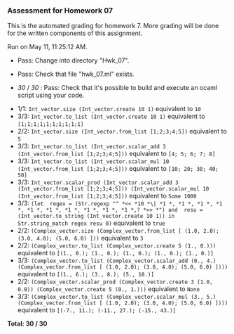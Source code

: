 ### Assessment for Homework 07

This is the automated grading for homework 7. More grading will be done for the written components of this assignment.

Run on May 11, 11:25:12 AM.

+ Pass: Change into directory "Hwk_07".

+ Pass: Check that file "hwk_07.ml" exists.

+  _30_ / _30_ : Pass: Check that it's possible to build and execute an ocaml script using your code.
- 1/1: `Int_vector.size (Int_vector.create 10 1)` equivalent to `10`
- 3/3: `Int_vector.to_list (Int_vector.create 10 1)` equivalent to `[1;1;1;1;1;1;1;1;1;1]`
- 2/2: `Int_vector.size (Int_vector.from_list [1;2;3;4;5])` equivalent to `5`
- 3/3: `Int_vector.to_list (Int_vector.scalar_add 3 (Int_vector.from_list [1;2;3;4;5]))` equivalent to `[4; 5; 6; 7; 8]`
- 3/3: `Int_vector.to_list (Int_vector.scalar_mul 10 (Int_vector.from_list [1;2;3;4;5]))` equivalent to `[10; 20; 30; 40; 50]`
- 3/3: `Int_vector.scalar_prod (Int_vector.scalar_add 3 (Int_vector.from_list [1;2;3;4;5])) (Int_vector.scalar_mul 10 (Int_vector.from_list [1;2;3;4;5]))` equivalent to `Some 1000`
- 3/3: `(let 
                regex = (Str.regexp "^ *<< *10 *\| *1 *, *1 *, *1 *, *1 *, *1 *, *1 *, *1 *, *1 *, *1 *, *1 *,? *>> *") and 
                resu = (Int_vector.to_string (Int_vector.create 10 1)) in 
                Str.string_match regex resu 0)` equivalent to `true`
- 2/2: `(Complex_vector.size (Complex_vector.from_list [ (1.0, 2.0); (3.0, 4.0); (5.0, 6.0) ]))` equivalent to `3`
- 2/2: `(Complex_vector.to_list (Complex_vector.create 5 (1., 0.)))` equivalent to `[(1., 0.); (1., 0.); (1., 0.); (1., 0.); (1., 0.)]`
- 3/3: `(Complex_vector.to_list (Complex_vector.scalar_add (0., 4.) (Complex_vector.from_list [ (1.0, 2.0); (3.0, 4.0); (5.0, 6.0) ])))` equivalent to `[(1., 6.); (3., 8.); (5., 10.)]`
- 2/2: `(Complex_vector.scalar_prod (Complex_vector.create 3 (1.0, 0.0)) (Complex_vector.create 5 (0., 1.)))` equivalent to `None`
- 3/3: `(Complex_vector.to_list (Complex_vector.scalar_mul (3., 5.) (Complex_vector.from_list [ (1.0, 2.0); (3.0, 4.0); (5.0, 6.0) ])))` equivalent to `[(-7., 11.); (-11., 27.); (-15., 43.)]`

**Total: 30 / 30**




